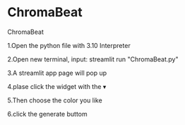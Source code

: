 # ChromaBeat
ChromaBeat 

1.Open the python file with 3.10 Interpreter 

2.Open new terminal, input: streamlit run "ChromaBeat.py"

3.A streamlit app page will pop up

4.plase click the widget with the ▾

5.Then choose the color you like 

6.click the generate buttom

